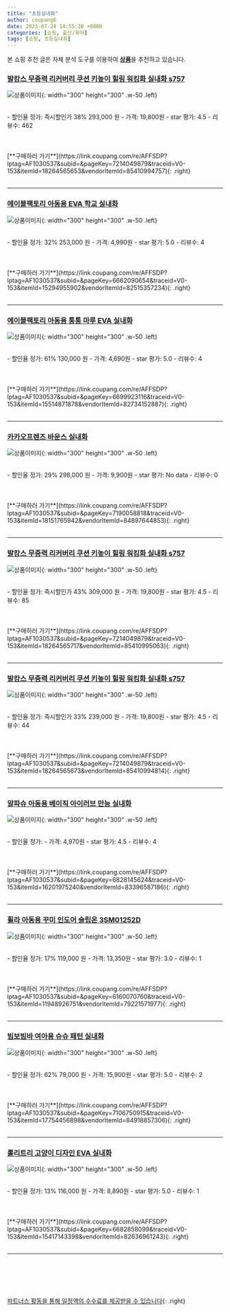 ```yaml
---
title: "초등실내화"
author: coupang6
date: 2023-07-24 14:55:20 +0800
categories: [쇼핑, 출산/육아]
tags: [쇼핑, 초등실내화]
---
```


본 쇼핑 추천 글은 자체 분석 도구를 이용하여 [**상품**](https://link.coupang.com/a/bao1ui)을 추천하고 있습니다.

### [발캉스 무중력 리커버리 쿠션 키높이 힐링 워킹화 실내화 s757](https://link.coupang.com/re/AFFSDP?lptag=AF1030537&subid=&pageKey=7214049879&traceid=V0-153&itemId=18264565653&vendorItemId=85410994757)

![상품이미지](https://thumbnail8.coupangcdn.com/thumbnails/remote/230x230ex/image/vendor_inventory/7f99/2c1fde892d84429aefa73b6560a65121bc48753fc39217fe855d9df88720.jpg){: width="300" height="300" .w-50 .left}


<br>
- 할인율 정가: 즉시할인가 38%  293,000   원
- 가격: 19,800원
- star 평가: 4.5
- 리뷰수: 462
<br>
<br>
<br>
<br>
[**구매하러 가기**](https://link.coupang.com/re/AFFSDP?lptag=AF1030537&subid=&pageKey=7214049879&traceid=V0-153&itemId=18264565653&vendorItemId=85410994757){: .right}
<br>
<br>

---

### [에이블팩토리 아동용 EVA 학교 실내화](https://link.coupang.com/re/AFFSDP?lptag=AF1030537&subid=&pageKey=6662090654&traceid=V0-153&itemId=15294955902&vendorItemId=82515357234)

![상품이미지](https://thumbnail6.coupangcdn.com/thumbnails/remote/230x230ex/image/retail/images/5481266135716806-b564cd5b-c089-432b-b0fc-657ab13fd06c.jpg){: width="300" height="300" .w-50 .left}


<br>
- 할인율 정가: 32%  253,000   원
- 가격: 4,990원
- star 평가: 5.0
- 리뷰수: 4
<br>
<br>
<br>
<br>
[**구매하러 가기**](https://link.coupang.com/re/AFFSDP?lptag=AF1030537&subid=&pageKey=6662090654&traceid=V0-153&itemId=15294955902&vendorItemId=82515357234){: .right}
<br>
<br>

---

### [에이블팩토리 아동용 통통 마루 EVA 실내화](https://link.coupang.com/re/AFFSDP?lptag=AF1030537&subid=&pageKey=6699923116&traceid=V0-153&itemId=15514871878&vendorItemId=82734152887)

![상품이미지](https://thumbnail7.coupangcdn.com/thumbnails/remote/230x230ex/image/retail/images/40001542449650-3ea2bbcb-3c1c-4e94-82eb-0d208c874643.jpg){: width="300" height="300" .w-50 .left}


<br>
- 할인율 정가: 61%  130,000   원
- 가격: 4,690원
- star 평가: 5.0
- 리뷰수: 4
<br>
<br>
<br>
<br>
[**구매하러 가기**](https://link.coupang.com/re/AFFSDP?lptag=AF1030537&subid=&pageKey=6699923116&traceid=V0-153&itemId=15514871878&vendorItemId=82734152887){: .right}
<br>
<br>

---

### [카카오프렌즈 바운스 실내화](https://link.coupang.com/re/AFFSDP?lptag=AF1030537&subid=&pageKey=7190058818&traceid=V0-153&itemId=18151765942&vendorItemId=84897644853)

![상품이미지](https://thumbnail6.coupangcdn.com/thumbnails/remote/230x230ex/image/vendor_inventory/d4dc/c2083dde9d7286bd10c0b278bf71e94cd452db611cb4634ba6c2d09a58af.jpg){: width="300" height="300" .w-50 .left}


<br>
- 할인율 정가: 29%  298,000   원
- 가격: 9,900원
- star 평가: No data
- 리뷰수: 0
<br>
<br>
<br>
<br>
[**구매하러 가기**](https://link.coupang.com/re/AFFSDP?lptag=AF1030537&subid=&pageKey=7190058818&traceid=V0-153&itemId=18151765942&vendorItemId=84897644853){: .right}
<br>
<br>

---

### [발캉스 무중력 리커버리 쿠션 키높이 힐링 워킹화 실내화 s757](https://link.coupang.com/re/AFFSDP?lptag=AF1030537&subid=&pageKey=7214049879&traceid=V0-153&itemId=18264565717&vendorItemId=85410995063)

![상품이미지](https://thumbnail8.coupangcdn.com/thumbnails/remote/230x230ex/image/vendor_inventory/ff59/bf62a685905496e0b6a81c468b6517ab1e7b4a37ed68ba8d70a64a393171.jpg){: width="300" height="300" .w-50 .left}


<br>
- 할인율 정가: 즉시할인가 43%  309,000   원
- 가격: 19,800원
- star 평가: 4.5
- 리뷰수: 85
<br>
<br>
<br>
<br>
[**구매하러 가기**](https://link.coupang.com/re/AFFSDP?lptag=AF1030537&subid=&pageKey=7214049879&traceid=V0-153&itemId=18264565717&vendorItemId=85410995063){: .right}
<br>
<br>

---

### [발캉스 무중력 리커버리 쿠션 키높이 힐링 워킹화 실내화 s757](https://link.coupang.com/re/AFFSDP?lptag=AF1030537&subid=&pageKey=7214049879&traceid=V0-153&itemId=18264565673&vendorItemId=85410994814)

![상품이미지](https://thumbnail9.coupangcdn.com/thumbnails/remote/230x230ex/image/vendor_inventory/81e4/5d196634dff8c06bacbee21af7132f7d1244c90d3ecfd7da32b49648176a.jpg){: width="300" height="300" .w-50 .left}


<br>
- 할인율 정가: 즉시할인가 33%  239,000   원
- 가격: 19,800원
- star 평가: 4.5
- 리뷰수: 44
<br>
<br>
<br>
<br>
[**구매하러 가기**](https://link.coupang.com/re/AFFSDP?lptag=AF1030537&subid=&pageKey=7214049879&traceid=V0-153&itemId=18264565673&vendorItemId=85410994814){: .right}
<br>
<br>

---

### [알파슈 아동용 베이직 아이러브 만능 실내화](https://link.coupang.com/re/AFFSDP?lptag=AF1030537&subid=&pageKey=6828145624&traceid=V0-153&itemId=16201975240&vendorItemId=83396587186)

![상품이미지](https://thumbnail7.coupangcdn.com/thumbnails/remote/230x230ex/image/retail/images/2022/10/07/14/9/d90a960f-39f2-436e-914c-0f3db886e0e4.jpg){: width="300" height="300" .w-50 .left}


<br>
- 할인율 정가: 
- 가격: 4,970원
- star 평가: 4.5
- 리뷰수: 4
<br>
<br>
<br>
<br>
[**구매하러 가기**](https://link.coupang.com/re/AFFSDP?lptag=AF1030537&subid=&pageKey=6828145624&traceid=V0-153&itemId=16201975240&vendorItemId=83396587186){: .right}
<br>
<br>

---

### [휠라 아동용 꾸미 인도어 슬립온 3SM01252D](https://link.coupang.com/re/AFFSDP?lptag=AF1030537&subid=&pageKey=6160070760&traceid=V0-153&itemId=11948926751&vendorItemId=79221571977)

![상품이미지](https://thumbnail10.coupangcdn.com/thumbnails/remote/230x230ex/image/rs_quotation_api/p8v9ngrz/29b89d709f8248798c5e0ae875d2c4c5.jpg){: width="300" height="300" .w-50 .left}


<br>
- 할인율 정가: 17%  119,000   원
- 가격: 13,350원
- star 평가: 3.0
- 리뷰수: 1
<br>
<br>
<br>
<br>
[**구매하러 가기**](https://link.coupang.com/re/AFFSDP?lptag=AF1030537&subid=&pageKey=6160070760&traceid=V0-153&itemId=11948926751&vendorItemId=79221571977){: .right}
<br>
<br>

---

### [빔보빔바 여아용 슈슈 패턴 실내화](https://link.coupang.com/re/AFFSDP?lptag=AF1030537&subid=&pageKey=7106750915&traceid=V0-153&itemId=17754456898&vendorItemId=84918857306)

![상품이미지](https://thumbnail7.coupangcdn.com/thumbnails/remote/230x230ex/image/retail/images/2023/02/02/11/7/f14dc8e0-2324-455f-a6b8-1982c49a0d91.jpg){: width="300" height="300" .w-50 .left}


<br>
- 할인율 정가: 62%  79,000   원
- 가격: 15,900원
- star 평가: 5.0
- 리뷰수: 2
<br>
<br>
<br>
<br>
[**구매하러 가기**](https://link.coupang.com/re/AFFSDP?lptag=AF1030537&subid=&pageKey=7106750915&traceid=V0-153&itemId=17754456898&vendorItemId=84918857306){: .right}
<br>
<br>

---

### [롤리트리 고양이 디자인 EVA 실내화](https://link.coupang.com/re/AFFSDP?lptag=AF1030537&subid=&pageKey=6682858099&traceid=V0-153&itemId=15417143398&vendorItemId=82636961243)

![상품이미지](https://thumbnail7.coupangcdn.com/thumbnails/remote/230x230ex/image/retail/images/5913273943275056-87d0902b-547d-4164-a4d0-1bb79e8e6be4.jpg){: width="300" height="300" .w-50 .left}


<br>
- 할인율 정가: 13%  116,000   원
- 가격: 8,890원
- star 평가: 5.0
- 리뷰수: 1
<br>
<br>
<br>
<br>
[**구매하러 가기**](https://link.coupang.com/re/AFFSDP?lptag=AF1030537&subid=&pageKey=6682858099&traceid=V0-153&itemId=15417143398&vendorItemId=82636961243){: .right}
<br>
<br>

---
<br><br><br><br><br> [파트너스 활동을 통해 일정액의 수수료를 제공받을 수 있습니다](https://link.coupang.com/a/bao1ui){: .right}